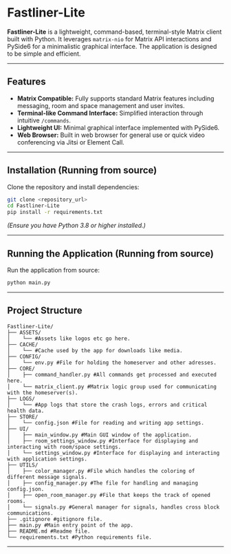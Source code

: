 # Fastliner-Lite

**Fastliner-Lite** is a lightweight, command-based, terminal-style Matrix client built with Python. 
It leverages `matrix-nio` for Matrix API interactions and PySide6 for a minimalistic graphical interface. 
The application is designed to be simple and efficient.

---

## Features

- **Matrix Compatible:** Fully supports standard Matrix features including messaging, room and space management and user invites.
- **Terminal-like Command Interface:** Simplified interaction through intuitive `/commands`.
- **Lightweight UI:** Minimal graphical interface implemented with PySide6.
- **Web Browser:** Built in web browser for general use or quick video conferencing via Jitsi or Element Call.

---

## Installation (Running from source)

Clone the repository and install dependencies:

```bash
git clone <repository_url>
cd Fastliner-Lite
pip install -r requirements.txt
```

*(Ensure you have Python 3.8 or higher installed.)*

---

## Running the Application (Running from source)

Run the application from source:

```bash
python main.py
```

---

## Project Structure

```
Fastliner-Lite/
├── ASSETS/
│    └── #Assets like logos etc go here.
├── CACHE/
│    └── #Cache used by the app for downloads like media.
├── CONFIG/
│    └── env.py #File for holding the homeserver and other adresses.
├── CORE/
│    ├── command_handler.py #All commands get processed and executed here.
│    └── matrix_client.py #Matrix logic group used for communicating with the homeserver(s).
├── LOGS/
│    └── #App logs that store the crash logs, errors and critical health data.
├── STORE/
│    └── config.json #File for reading and writing app settings.
├── UI/
│    ├── main_window.py #Main GUI window of the application.
│    ├── room_settings_window.py #Interface for displaying and interacting with room/space settings.
│    └── settings_window.py #Interface for displaying and interacting with application settings.
├── UTILS/
│    ├── color_manager.py #File which handles the coloring of different message signals.
│    ├── config_manager.py #The file for handling and managing config.json.
│    ├── open_room_manager.py #File that keeps the track of opened rooms.
│    └── signals.py #General manager for signals, handles cross block communications.
├── .gitignore #gitignore file.
├── main.py #Main entry point of the app.
├── README.md #Readme file.
└── requirements.txt #Python requirements file.
```

---
